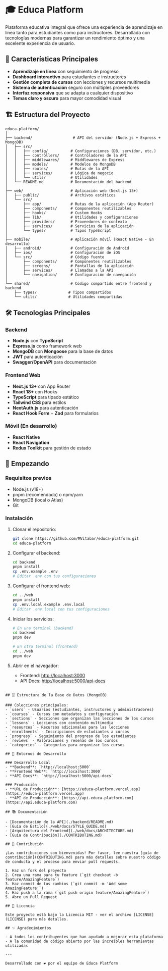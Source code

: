 # 🎓 Educa Platform

Plataforma educativa integral que ofrece una experiencia de aprendizaje en línea tanto para estudiantes como para instructores. Desarrollada con tecnologías modernas para garantizar un rendimiento óptimo y una excelente experiencia de usuario.

## 🌟 Características Principales

- **Aprendizaje en línea** con seguimiento de progreso
- **Dashboard interactivo** para estudiantes e instructores
- **Gestión completa de cursos** con lecciones y recursos multimedia
- **Sistema de autenticación** seguro con múltiples proveedores
- **Interfaz responsiva** que se adapta a cualquier dispositivo
- **Temas claro y oscuro** para mayor comodidad visual

## 🏗️ Estructura del Proyecto

```
educa-platform/
│
├── backend/                  # API del servidor (Node.js + Express + MongoDB)
│   ├── src/
│   │   ├── config/          # Configuraciones (DB, servidor, etc.)
│   │   ├── controllers/     # Controladores de la API
│   │   ├── middlewares/     # Middlewares de Express
│   │   ├── models/          # Modelos de MongoDB
│   │   ├── routes/          # Rutas de la API
│   │   ├── services/        # Lógica de negocio
│   │   └── utils/           # Utilidades
│   └── README.md            # Documentación del backend
│
├── web/                     # Aplicación web (Next.js 13+)
│   ├── public/              # Archivos estáticos
│   └── src/
│       ├── app/             # Rutas de la aplicación (App Router)
│       ├── components/      # Componentes reutilizables
│       ├── hooks/           # Custom Hooks
│       ├── lib/             # Utilidades y configuraciones
│       ├── providers/       # Proveedores de contexto
│       ├── services/        # Servicios de la aplicación
│       └── types/           # Tipos TypeScript
│
├── mobile/                  # Aplicación móvil (React Native - En desarrollo)
│   ├── android/             # Configuración de Android
│   ├── ios/                 # Configuración de iOS
│   └── src/                 # Código fuente
│       ├── components/      # Componentes reutilizables
│       ├── screens/         # Pantallas de la aplicación
│       ├── services/        # Llamadas a la API
│       └── navigation/      # Configuración de navegación
│
└── shared/                  # Código compartido entre frontend y backend
    ├── types/              # Tipos compartidos
    └── utils/              # Utilidades compartidas
```

## 🛠️ Tecnologías Principales

### Backend
- **Node.js** con **TypeScript**
- **Express.js** como framework web
- **MongoDB** con **Mongoose** para la base de datos
- **JWT** para autenticación
- **Swagger/OpenAPI** para documentación

### Frontend Web
- **Next.js 13+** con App Router
- **React 18+** con Hooks
- **TypeScript** para tipado estático
- **Tailwind CSS** para estilos
- **NextAuth.js** para autenticación
- **React Hook Form** + **Zod** para formularios

### Móvil (En desarrollo)
- **React Native**
- **React Navigation**
- **Redux Toolkit** para gestión de estado

## 🚀 Empezando

### Requisitos previos

- Node.js (v18+)
- pnpm (recomendado) o npm/yarn
- MongoDB (local o Atlas)
- Git

### Instalación

1. Clonar el repositorio:
   ```bash
   git clone https://github.com/MVitabar/educa-platform.git
   cd educa-platform
   ```

2. Configurar el backend:
   ```bash
   cd backend
   pnpm install
   cp .env.example .env
   # Editar .env con tus configuraciones
   ```

3. Configurar el frontend web:
   ```bash
   cd ../web
   pnpm install
   cp .env.local.example .env.local
   # Editar .env.local con tus configuraciones
   ```

4. Iniciar los servicios:
   ```bash
   # En una terminal (backend)
   cd backend
   pnpm dev

   # En otra terminal (frontend)
   cd ../web
   pnpm dev
   ```

5. Abrir en el navegador:
   - Frontend: [http://localhost:3000](http://localhost:3000)
   - API Docs: [http://localhost:5000/api-docs](http://localhost:5000/api-docs)
```

## 🗄️ Estructura de la Base de Datos (MongoDB)

### Colecciones principales:
- `users` - Usuarios (estudiantes, instructores y administradores)
- `courses` - Cursos con metadatos y configuración
- `sections` - Secciones que organizan las lecciones de los cursos
- `lessons` - Lecciones con contenido multimedia
- `resources` - Recursos adicionales para las lecciones
- `enrollments` - Inscripciones de estudiantes a cursos
- `progress` - Seguimiento del progreso de los estudiantes
- `reviews` - Valoraciones y reseñas de los cursos
- `categories` - Categorías para organizar los cursos

## 🧪 Entornos de Desarrollo

### Desarrollo Local
- **Backend**: `http://localhost:5000`
- **Frontend Web**: `http://localhost:3000`
- **API Docs**: `http://localhost:5000/api-docs`

### Producción
- **URL de Producción**: [https://educa-platform.vercel.app](https://educa-platform.vercel.app)
- **API de Producción**: [https://api.educa-platform.com](https://api.educa-platform.com)

## 📚 Documentación

- [Documentación de la API](./backend/README.md)
- [Guía de Estilo](./web/docs/STYLE_GUIDE.md)
- [Arquitectura del Frontend](./web/docs/ARCHITECTURE.md)
- [Guía de Contribución](./CONTRIBUTING.md)

## 🤝 Contribución

¡Las contribuciones son bienvenidas! Por favor, lee nuestra [guía de contribución](CONTRIBUTING.md) para más detalles sobre nuestro código de conducta y el proceso para enviar pull requests.

1. Haz un fork del proyecto
2. Crea una rama para tu feature (`git checkout -b feature/AmazingFeature`)
3. Haz commit de tus cambios (`git commit -m 'Add some AmazingFeature'`)
4. Haz push a la rama (`git push origin feature/AmazingFeature`)
5. Abre un Pull Request

## 📄 Licencia

Este proyecto está bajo la Licencia MIT - ver el archivo [LICENSE](LICENSE) para más detalles.

## ✨ Agradecimientos

- A todos los contribuyentes que han ayudado a mejorar esta plataforma
- A la comunidad de código abierto por las increíbles herramientas utilizadas

---

Desarrollado con ❤️ por el equipo de Educa Platform
